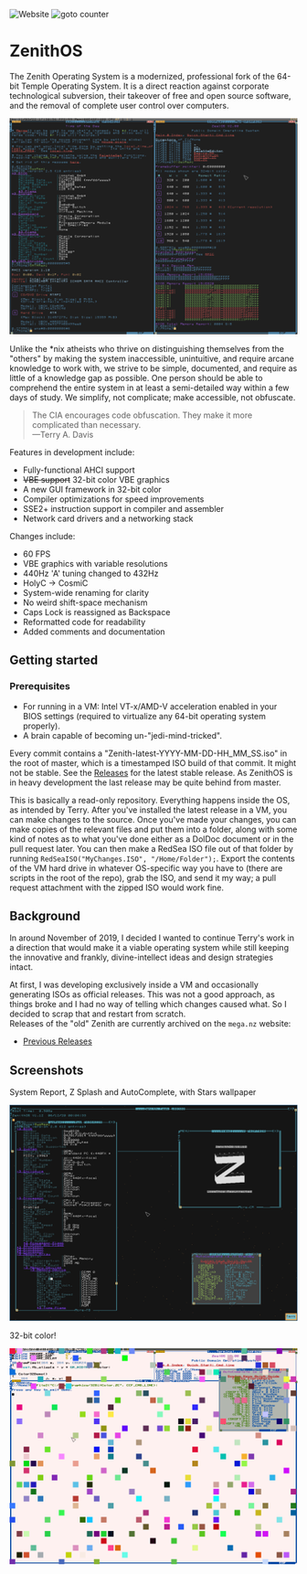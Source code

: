 ![Website](https://img.shields.io/website?down_color=lightgray&down_message=offline&style=flat-square&up_color=green&up_message=online&url=https%3A%2F%2Fzenithos.org)
![goto counter](https://img.shields.io/github/search/VoidNV/ZenithOS/goto?style=flat-square)
# ZenithOS

The Zenith Operating System is a modernized, professional fork of the 64-bit Temple Operating System. It is a direct reaction against corporate technological subversion, their takeover of free and open source software, and the removal of complete user control over computers.

![](/screenshots/screenshot2.png)

Unlike the \*nix atheists who thrive on distinguishing themselves from the "others" by making the system inaccessible, unintuitive, and require arcane knowledge to work with, we strive to be simple, documented, and require as little of a knowledge gap as possible. One person should be able to comprehend the entire system in at least a semi-detailed way within a few days of study. We simplify, not complicate; make accessible, not obfuscate.

> The CIA encourages code obfuscation. They make it more complicated than necessary.\
—Terry A. Davis

Features in development include:
  - Fully-functional AHCI support
  - ~~VBE support~~ 32-bit color VBE graphics
  - A new GUI framework in 32-bit color
  - Compiler optimizations for speed improvements
  - SSE2+ instruction support in compiler and assembler
  - Network card drivers and a networking stack


Changes include:
  - 60 FPS
  - VBE graphics with variable resolutions
  - 440Hz 'A' tuning changed to 432Hz
  - HolyC -> CosmiC
  - System-wide renaming for clarity
  - No weird shift-space mechanism
  - Caps Lock is reassigned as Backspace
  - Reformatted code for readability
  - Added comments and documentation

## Getting started

### Prerequisites

- For running in a VM: Intel VT-x/AMD-V acceleration enabled in your BIOS settings (required to virtualize any 64-bit operating system properly).
- A brain capable of becoming un-"jedi-mind-tricked".

Every commit contains a "Zenith-latest-YYYY-MM-DD-HH_MM_SS.iso" in the root of master, which is a timestamped ISO build of that commit. It might not be stable. See the [Releases](https://github.com/VoidNV/ZenithOS/releases) for the latest stable release. As ZenithOS is in heavy development the last release may be quite behind from master.

This is basically a read-only repository. Everything happens inside the OS, as intended by Terry. After you've installed the latest release in a VM, you can make changes to the source. Once you've made your changes, you can make copies of the relevant files and put them into a folder, along with some kind of notes as to what you've done either as a DolDoc document or in the pull request later. You can then make a RedSea ISO file out of that folder by running `RedSeaISO("MyChanges.ISO", "/Home/Folder");`. Export the contents of the VM hard drive in whatever OS-specific way you have to (there are scripts in the root of the repo), grab the ISO, and send it my way; a pull request attachment with the zipped ISO would work fine.

## Background

In around November of 2019, I decided I wanted to continue Terry's work in a direction that would make it a viable operating system while still keeping the innovative and frankly, divine-intellect ideas and design strategies intact.

At first, I was developing exclusively inside a VM and occasionally generating ISOs as official releases. This was not a good approach, as things broke and I had no way of telling which changes caused what. So I decided to scrap that and restart from scratch.\
Releases of the "old" Zenith are currently archived on the `mega.nz` website:
  - [Previous Releases](https://mega.nz/#F!ZIEGmSRQ!qvL6Wk6THzE-dazkfT6N3Q)

## Screenshots

System Report, Z Splash and AutoComplete, with Stars wallpaper

![](/screenshots/screenshot3.png)

32-bit color!

![](/screenshots/screenshot1.png)
